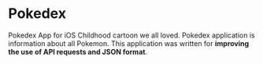 # Pokedex
<h>Pokedex App for iOS</h>
Childhood cartoon we all loved. Pokedex application is information about all Pokemon. 
This application was written for <b>improving the use of API requests and JSON format</b>.
